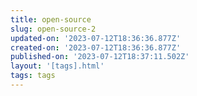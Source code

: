 ```yaml
---
title: open-source
slug: open-source-2
updated-on: '2023-07-12T18:36:36.877Z'
created-on: '2023-07-12T18:36:36.877Z'
published-on: '2023-07-12T18:37:11.502Z'
layout: '[tags].html'
tags: tags
---
```



